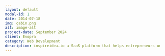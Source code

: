 ```yaml
---
layout: default
modal-id: 1
date: 2014-07-18
img: cabin.png
alt: image-alt
project-date: September 2024
client: Evopra
category: Web Development
description: inspireidea.io a SaaS platform that helps entrepreneurs uncover real-world business opportunities by identifying unresolved pain points. The platform automatically collects discussions from communities like Reddit and analyzes recurring problems users face, offering actionable insights tailored to market needs. Unlike trend-based solutions, IdeaPulse prioritizes problems that require solutions, enabling entrepreneurs to develop meaningful and impactful business ideas efficiently.
---
```

